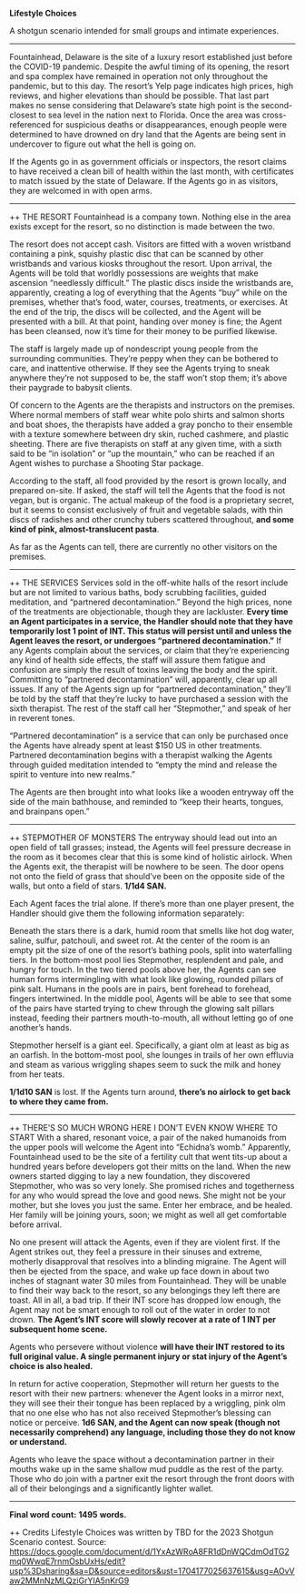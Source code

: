 
 **Lifestyle Choices** 

 A shotgun scenario intended for small groups and intimate experiences. 

----

 Fountainhead, Delaware is the site of a luxury resort established just before the COVID-19 pandemic. Despite the awful timing of its opening, the resort and spa complex have remained in operation not only throughout the pandemic, but to this day. The resort’s Yelp page indicates high prices, high reviews, and higher elevations than should be possible. That last part makes no sense considering that Delaware’s state high point is the second-closest to sea level in the nation next to Florida. Once the area was cross-referenced for suspicious deaths or disappearances, enough people were determined to have drowned on dry land that the Agents are being sent in undercover to figure out what the hell is going on. 

 If the Agents go in as government officials or inspectors, the resort claims to have received a clean bill of health within the last month, with certificates to match issued by the state of Delaware. If the Agents go in as visitors, they are welcomed in with open arms. 

----

++ THE RESORT
 Fountainhead is a company town. Nothing else in the area exists except for the resort, so no distinction is made between the two. 

 The resort does not accept cash. Visitors are fitted with a woven wristband containing a pink, squishy plastic disc that can be scanned by other wristbands and various kiosks throughout the resort. Upon arrival, the Agents will be told that worldly possessions are weights that make ascension “needlessly difficult.” The plastic discs inside the wristbands are, apparently, creating a log of everything that the Agents “buy” while on the premises, whether that’s food, water, courses, treatments, or exercises. At the end of the trip, the discs will be collected, and the Agent will be presented with a bill. At that point, handing over money is fine; the Agent has been cleansed, now it’s time for their money to be purified likewise. 

 The staff is largely made up of nondescript young people from the surrounding communities. They’re peppy when they can be bothered to care, and inattentive otherwise. If they see the Agents trying to sneak anywhere they’re not supposed to be, the staff won’t stop them; it’s above their paygrade to babysit clients. 

 Of concern to the Agents are the therapists and instructors on the premises. Where normal members of staff wear white polo shirts and salmon shorts and boat shoes, the therapists have added a gray poncho to their ensemble with a texture somewhere between dry skin, ruched cashmere, and plastic sheeting. There are five therapists on staff at any given time, with a sixth said to be “in isolation” or “up the mountain,” who can be reached if an Agent wishes to purchase a Shooting Star package. 

 According to the staff, all food provided by the resort is grown locally, and prepared on-site. If asked, the staff will tell the Agents that the food is not vegan, but is organic. The actual makeup of the food is a proprietary secret, but it seems to consist exclusively of fruit and vegetable salads, with thin discs of radishes and other crunchy tubers scattered throughout, **and some kind of pink, almost-translucent pasta**. 

 As far as the Agents can tell, there are currently no other visitors on the premises. 

----

++ THE SERVICES
 Services sold in the off-white halls of the resort include but are not limited to various baths, body scrubbing facilities, guided meditation, and “partnered decontamination.” Beyond the high prices, none of the treatments are objectionable, though they are lackluster. **Every time an Agent participates in a service, the Handler should note that they have temporarily lost 1 point of INT. This status will persist until and unless the Agent leaves the resort, or undergoes “partnered decontamination.”** If any Agents complain about the services, or claim that they’re experiencing any kind of health side effects, the staff will assure them fatigue and confusion are simply the result of toxins leaving the body and the spirit. Committing to “partnered decontamination” will, apparently, clear up all issues. If any of the Agents sign up for “partnered decontamination,” they’ll be told by the staff that they’re lucky to have purchased a session with the sixth therapist. The rest of the staff call her “Stepmother,” and speak of her in reverent tones. 

 “Partnered decontamination” is a service that can only be purchased once the Agents have already spent at least $150 US in other treatments. Partnered decontamination begins with a therapist walking the Agents through guided meditation intended to “empty the mind and release the spirit to venture into new realms.” 

 The Agents are then brought into what looks like a wooden entryway off the side of the main bathhouse, and reminded to “keep their hearts, tongues, and brainpans open.” 

----

++ STEPMOTHER OF MONSTERS
 The entryway should lead out into an open field of tall grasses; instead, the Agents will feel pressure decrease in the room as it becomes clear that this is some kind of holistic airlock. When the Agents exit, the therapist will be nowhere to be seen. The door opens not onto the field of grass that should’ve been on the opposite side of the walls, but onto a field of stars. **1/1d4 SAN.** 

 Each Agent faces the trial alone. If there’s more than one player present, the Handler should give them the following information separately: 

 Beneath the stars there is a dark, humid room that smells like hot dog water, saline, sulfur, patchouli, and sweet rot. At the center of the room is an empty pit the size of one of the resort’s bathing pools, split into waterfalling tiers. In the bottom-most pool lies Stepmother, resplendent and pale, and hungry for touch. In the two tiered pools above her, the Agents can see human forms intermingling with what look like glowing, rounded pillars of pink salt. Humans in the pools are in pairs, bent forehead to forehead, fingers intertwined. In the middle pool, Agents will be able to see that some of the pairs have started trying to chew through the glowing salt pillars instead, feeding their partners mouth-to-mouth, all without letting go of one another’s hands. 

 Stepmother herself is a giant eel. Specifically, a giant olm at least as big as an oarfish. In the bottom-most pool, she lounges in trails of her own effluvia and steam as various wriggling shapes seem to suck the milk and honey from her teats. 

 **1/1d10 SAN** is lost. If the Agents turn around, **there’s no airlock to get back to where they came from.** 

----

++ THERE’S SO MUCH WRONG HERE I DON’T EVEN KNOW WHERE TO START
 With a shared, resonant voice, a pair of the naked humanoids from the upper pools will welcome the Agent into “Echidna’s womb.” Apparently, Fountainhead used to be the site of a fertility cult that went tits-up about a hundred years before developers got their mitts on the land. When the new owners started digging to lay a new foundation, they discovered Stepmother, who was so very lonely. She promised riches and togetherness for any who would spread the love and good news. She might not be your mother, but she loves you just the same. Enter her embrace, and be healed. Her family will be joining yours, soon; we might as well all get comfortable before arrival. 

 No one present will attack the Agents, even if they are violent first. If the Agent strikes out, they feel a pressure in their sinuses and extreme, motherly disapproval that resolves into a blinding migraine. The Agent will then be ejected from the space, and wake up face down in about two inches of stagnant water 30 miles from Fountainhead. They will be unable to find their way back to the resort, so any belongings they left there are toast. All in all, a bad trip. If their INT score has dropped low enough, the Agent may not be smart enough to roll out of the water in order to not drown. **The Agent’s INT score will slowly recover at a rate of 1 INT per subsequent home scene.** 

 Agents who persevere without violence **will have their INT restored to its full original value. A single permanent injury or stat injury of the Agent’s choice is also healed.** 

 In return for active cooperation, Stepmother will return her guests to the resort with their new partners: whenever the Agent looks in a mirror next, they will see their their tongue has been replaced by a wriggling, pink olm that no one else who has not also received Stepmother’s blessing can notice or perceive. **1d6 SAN, and the Agent can now speak (though not necessarily comprehend) any language, including those they do not know or understand.** 

 Agents who leave the space without a decontamination partner in their mouths wake up in the same shallow mud puddle as the rest of the party. Those who do join with a partner exit the resort through the front doors with all of their belongings and a significantly lighter wallet. 

----

 **Final word count:** **1495** **words.** 

++ Credits
Lifestyle Choices was written by TBD for the 2023 Shotgun Scenario contest.
Source: https://docs.google.com/document/d/1YxAzWRoA8FR1dDnWQCdmOdTG2mq0WwqE7rnmOsbUxHs/edit?usp%3Dsharing&sa=D&source=editors&ust=1704177025637615&usg=AOvVaw2MMnNzMLQziGrYIA5nKrG9